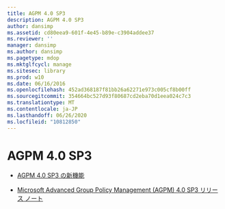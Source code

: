 ```yaml
---
title: AGPM 4.0 SP3
description: AGPM 4.0 SP3
author: dansimp
ms.assetid: cd80eea9-601f-4e45-b89e-c3904addee37
ms.reviewer: ''
manager: dansimp
ms.author: dansimp
ms.pagetype: mdop
ms.mktglfcycl: manage
ms.sitesec: library
ms.prod: w10
ms.date: 06/16/2016
ms.openlocfilehash: 452ad368187f81bb26a62271e973c005cf8b00ff
ms.sourcegitcommit: 354664bc527d93f80687cd2eba70d1eea024c7c3
ms.translationtype: MT
ms.contentlocale: ja-JP
ms.lasthandoff: 06/26/2020
ms.locfileid: "10812850"
---
```

# AGPM 4.0 SP3


-   [AGPM 4.0 SP3 の新機能](whats-new-in-agpm-40-sp3.md)

-   [Microsoft Advanced Group Policy Management (AGPM) 4.0 SP3 リリース ノート](release-notes-for-microsoft-advanced-group-policy-management-40-sp3.md)

 

 





